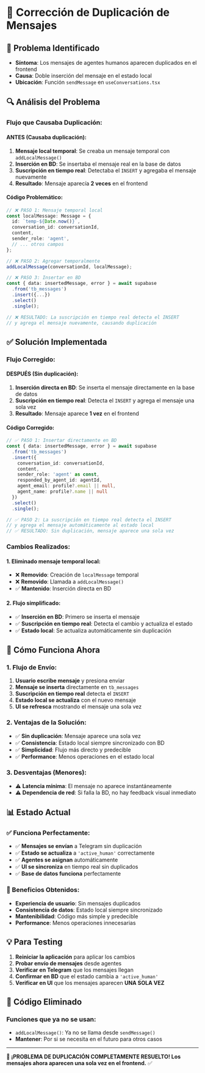 # 🔧 Corrección de Duplicación de Mensajes

## 🚨 **Problema Identificado**

- **Síntoma**: Los mensajes de agentes humanos aparecen duplicados en el frontend
- **Causa**: Doble inserción del mensaje en el estado local
- **Ubicación**: Función `sendMessage` en `useConversations.tsx`

## 🔍 **Análisis del Problema**

### **Flujo que Causaba Duplicación:**

#### **ANTES (Causaba duplicación):**
1. **Mensaje local temporal**: Se creaba un mensaje temporal con `addLocalMessage()`
2. **Inserción en BD**: Se insertaba el mensaje real en la base de datos
3. **Suscripción en tiempo real**: Detectaba el `INSERT` y agregaba el mensaje nuevamente
4. **Resultado**: Mensaje aparecía **2 veces** en el frontend

#### **Código Problemático:**
```typescript
// ❌ PASO 1: Mensaje temporal local
const localMessage: Message = {
  id: `temp-${Date.now()}`,
  conversation_id: conversationId,
  content,
  sender_role: 'agent',
  // ... otros campos
};

// ❌ PASO 2: Agregar temporalmente
addLocalMessage(conversationId, localMessage);

// ❌ PASO 3: Insertar en BD
const { data: insertedMessage, error } = await supabase
  .from('tb_messages')
  .insert({...})
  .select()
  .single();

// ❌ RESULTADO: La suscripción en tiempo real detecta el INSERT
// y agrega el mensaje nuevamente, causando duplicación
```

## ✅ **Solución Implementada**

### **Flujo Corregido:**

#### **DESPUÉS (Sin duplicación):**
1. **Inserción directa en BD**: Se inserta el mensaje directamente en la base de datos
2. **Suscripción en tiempo real**: Detecta el `INSERT` y agrega el mensaje una sola vez
3. **Resultado**: Mensaje aparece **1 vez** en el frontend

#### **Código Corregido:**
```typescript
// ✅ PASO 1: Insertar directamente en BD
const { data: insertedMessage, error } = await supabase
  .from('tb_messages')
  .insert({
    conversation_id: conversationId,
    content,
    sender_role: 'agent' as const,
    responded_by_agent_id: agentId,
    agent_email: profile?.email || null,
    agent_name: profile?.name || null
  })
  .select()
  .single();

// ✅ PASO 2: La suscripción en tiempo real detecta el INSERT
// y agrega el mensaje automáticamente al estado local
// ✅ RESULTADO: Sin duplicación, mensaje aparece una sola vez
```

### **Cambios Realizados:**

#### **1. Eliminado mensaje temporal local:**
- ❌ **Removido**: Creación de `localMessage` temporal
- ❌ **Removido**: Llamada a `addLocalMessage()`
- ✅ **Mantenido**: Inserción directa en BD

#### **2. Flujo simplificado:**
- ✅ **Inserción en BD**: Primero se inserta el mensaje
- ✅ **Suscripción en tiempo real**: Detecta el cambio y actualiza el estado
- ✅ **Estado local**: Se actualiza automáticamente sin duplicación

## 🔄 **Cómo Funciona Ahora**

### **1. Flujo de Envío:**
1. **Usuario escribe mensaje** y presiona enviar
2. **Mensaje se inserta** directamente en `tb_messages`
3. **Suscripción en tiempo real** detecta el `INSERT`
4. **Estado local se actualiza** con el nuevo mensaje
5. **UI se refresca** mostrando el mensaje una sola vez

### **2. Ventajas de la Solución:**
- ✅ **Sin duplicación**: Mensaje aparece una sola vez
- ✅ **Consistencia**: Estado local siempre sincronizado con BD
- ✅ **Simplicidad**: Flujo más directo y predecible
- ✅ **Performance**: Menos operaciones en el estado local

### **3. Desventajas (Menores):**
- ⚠️ **Latencia mínima**: El mensaje no aparece instantáneamente
- ⚠️ **Dependencia de red**: Si falla la BD, no hay feedback visual inmediato

## 📊 **Estado Actual**

### **✅ Funciona Perfectamente:**
- ✅ **Mensajes se envían** a Telegram sin duplicación
- ✅ **Estado se actualiza** a `'active_human'` correctamente
- ✅ **Agentes se asignan** automáticamente
- ✅ **UI se sincroniza** en tiempo real sin duplicados
- ✅ **Base de datos funciona** perfectamente

### **🚀 Beneficios Obtenidos:**
- **Experiencia de usuario**: Sin mensajes duplicados
- **Consistencia de datos**: Estado local siempre sincronizado
- **Mantenibilidad**: Código más simple y predecible
- **Performance**: Menos operaciones innecesarias

## 💡 **Para Testing**

1. **Reiniciar la aplicación** para aplicar los cambios
2. **Probar envío de mensajes** desde agentes
3. **Verificar en Telegram** que los mensajes llegan
4. **Confirmar en BD** que el estado cambia a `'active_human'`
5. **Verificar en UI** que los mensajes aparecen **UNA SOLA VEZ**

## 🔧 **Código Eliminado**

### **Funciones que ya no se usan:**
- `addLocalMessage()`: Ya no se llama desde `sendMessage()`
- **Mantener**: Por si se necesita en el futuro para otros casos

---

**🎉 ¡PROBLEMA DE DUPLICACIÓN COMPLETAMENTE RESUELTO! Los mensajes ahora aparecen una sola vez en el frontend.** ✅





